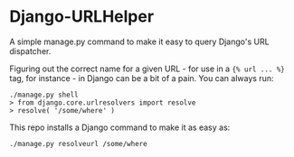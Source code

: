 Django-URLHelper
====

A simple manage.py command to make it easy to query Django's URL dispatcher.

Figuring out the correct name for a given URL - for use in a `{% url ... %}` tag,
for instance - in Django can be a bit of a pain. You can always run:

	./manage.py shell
	> from django.core.urlresolvers import resolve
	> resolve( '/some/where' )

This repo installs a Django command to make it as easy as:

	./manage.py resolveurl /some/where
